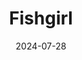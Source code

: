 ---
title: Fishgirl
fulltitle: Fishgirl
date: 2024-07-28
tags:
- 2024
characters:
- tzipora
categories:
- commissions & fan art
keywords:
- 2024
rgb: 222, 124, 121
url: /stories/fishgirl/
image: /images/fullres/fishgirl.jpg
caption: Feat. [[Tzipora]] and Qi, character of [@crab_rare](https://x.com/crab_rare).
---